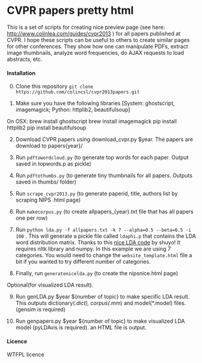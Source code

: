 
# CVPR papers pretty html

This is a set of scripts for creating nice preview page (see here: http://www.colinlea.com/guides/cvpr2013 ) for all papers published at CVPR. I hope these scripts can be useful to others to create similar pages for other conferences. They show how one can manipulate PDFs, extract image thumbnails, analyze word frequencies, do AJAX requests to load abstracts, etc.

#### Installation

0. Clone this repository `git clone https://github.com/colincsl/cvpr2013papers.git`

1. Make sure you have the following libraries [System: ghostscript, imagemagick; Python: httplib2, beautifulsoup]

On OSX:
brew install ghostscript
brew install imagemagick
pip install httplib2
pip install beautifulsoup


2. Download CVPR papers using download_cvpr.py $year. The papers are download to papers{year}/

3. Run `pdftowordcloud.py` (to generate top words for each paper. Output saved in topwords.p as pickle)

4. Run `pdftothumbs.py` (to generate tiny thumbnails for all papers. Outputs saved in thumbs/ folder)

5. Run `scrape_cvpr2013.py` (to generate paperid, title, authors list by scraping NIPS .html page)

6. Run `makecorpus.py` (to create allpapers_{year}.txt file that has all papers one per row)

7. Run `python lda.py -f allpapers.txt -k 7 --alpha=0.5 --beta=0.5 -i 100` . This will generate a pickle file called `ldaphi.p` that contains the LDA word distribution matrix. Thanks to this [nice LDA code](https://github.com/shuyo/iir/blob/master/lda/lda.py) by shuyo! It requires nltk library and numpy. In this example we are using 7 categories. You would need to change the `website_template.html` file a bit if you wanted to try different number of categories.

8. Finally, run `generatenicelda.py` (to create the nipsnice.html page)

Optional(for visualized LDA result). 

9.  Run genLDA.py $year ${number of topic} to make specific LDA result. This outputs dictionary(*.dict), corpus(*.mm) and model(*.model) files.(gensim is required)

10. Run genpapers.py $year ${number of topic} to make visualized LDA model (pyLDAvis is required). an HTML file is output.

#### Licence

WTFPL licence

